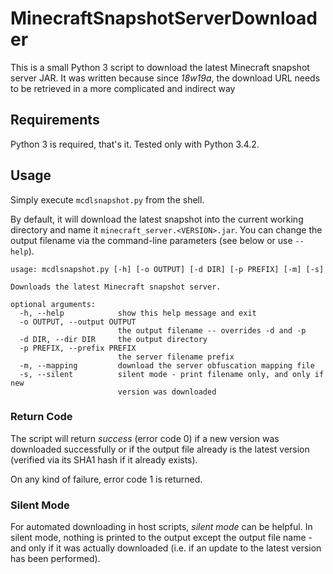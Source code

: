# MinecraftSnapshotServerDownloader
This is a small Python 3 script to download the latest Minecraft snapshot server JAR.
It was written because since _18w19a_, the download URL needs to be retrieved in a more complicated and indirect way

## Requirements
Python 3 is required, that's it. Tested only with Python 3.4.2.

## Usage
Simply execute `mcdlsnapshot.py` from the shell.

By default, it will download the latest snapshot into the current working directory and name it `minecraft_server.<VERSION>.jar`.
You can change the output filename via the command-line parameters (see below or use `--help`).

```
usage: mcdlsnapshot.py [-h] [-o OUTPUT] [-d DIR] [-p PREFIX] [-m] [-s]

Downloads the latest Minecraft snapshot server.

optional arguments:
  -h, --help            show this help message and exit
  -o OUTPUT, --output OUTPUT
                        the output filename -- overrides -d and -p
  -d DIR, --dir DIR     the output directory
  -p PREFIX, --prefix PREFIX
                        the server filename prefix
  -m, --mapping         download the server obfuscation mapping file
  -s, --silent          silent mode - print filename only, and only if new
                        version was downloaded
```

### Return Code
The script will return _success_ (error code 0) if a new version was downloaded successfully or if the output file already is the latest version (verified via its SHA1 hash if it already exists).

On any kind of failure, error code 1 is returned.

### Silent Mode
For automated downloading in host scripts, _silent mode_ can be helpful. In silent mode, nothing is printed to the output except the output file name - and only if it was actually downloaded (i.e. if an update to the latest version has been performed).

